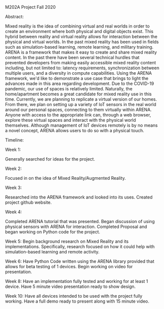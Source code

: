 M202A Project Fall 2020

Abstract:

Mixed reality is the idea of combining virtual and real worlds in order to create an environment where both physical
and digital objects exist. This hybrid between reality and virtual reality allows for interaction between the physical
and virtual worlds. In the past mixed reality has been used in fields such as simulation-based learning, remote learning,
and military training. ARENA is a framework that makes it easy to create and share mixed reality content. 
In the past there have been several technical hurdles that prevented developers from making easily 
accessible mixed reality content including, but not limited to: latency requirements, synchronization 
between multiple users, and a diversity in compute capabilities. Using the ARENA framework, we'd like to 
demonstrate a use case that brings to light the advances made in this area regarding development. Due to the COVID-19
pandemic, our use of spaces is relatively limited. Naturally, the home/apartment becomes a great candidate for mixed 
reality use in this time. Currently, we are planning to replicate a virtual version of our homes. From there, we plan 
on setting up a variety of IoT sensors in the real world around our personal spaces, connecting to them virtually within
ARENA. Anyone with access to the appropriate link can, through a web browser, explore these virtual spaces and interact 
with the physical world themselves. Although management of IoT devices remotely is by no means a novel concept, 
ARENA allows users to do so with a physical touch.

Timeline:

Week 1:

Generally searched for ideas for the project.

Week 2: 

Focused in on the idea of Mixed Reality/Augmented Reality.

Week 3: 

Researched into the ARENA framework and looked into its uses.
Created project github website.

Week 4: 

Completed ARENA tutorial that was presented. Began discussion of using physical sensors with ARENA for interaction.
Completed Proposal and began working on Python code for the project.

Week 5:
Begin background research on Mixed Reality and its implementations. Specifically, research focused on how it could help with simulation-based
learning and remote activity.

Week 6:
Have Python Code written using the ARENA library provided that allows for beta testing of 1 devices.
Begin working on video for presentation.

Week 8: 
Have an implementation fully  tested and working for at least 1 device.
Have 5 minute video presentation ready to show design.

Week 10:
Have all devices intended to be used with the project fully working.
Have a full demo ready to present along with 15 minute video.